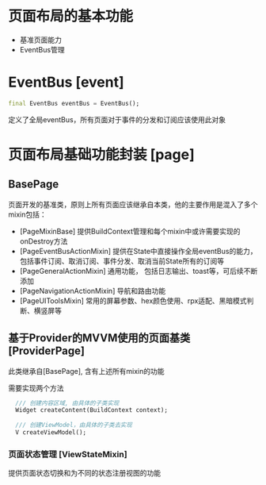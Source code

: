 
# 页面布局的基本功能

- 基准页面能力
- EventBus管理

# EventBus  [event]
```dart
final EventBus eventBus = EventBus();
```
定义了全局eventBus，所有页面对于事件的分发和订阅应该使用此对象

# 页面布局基础功能封装  [page]

## BasePage

页面开发的基准类，原则上所有页面应该继承自本类，他的主要作用是混入了多个mixin包括：

- [PageMixinBase] 提供BuildContext管理和每个mixin中或许需要实现的onDestroy方法
- [PageEventBusActionMixin] 提供在State中直接操作全局eventBus的能力，包括事件订阅、取消订阅、事件分发、取消当前State所有的订阅等
- [PageGeneralActionMixin] 通用功能， 包括日志输出、toast等，可后续不断添加
- [PageNavigationActionMixin] 导航和路由功能
- [PageUIToolsMixin] 常用的屏幕参数、hex颜色使用、rpx适配、黑暗模式判断、横竖屏等

## 基于Provider的MVVM使用的页面基类  [ProviderPage]
此类继承自[BasePage], 含有上述所有mixin的功能

需要实现两个方法
```dart
  /// 创建内容区域, 由具体的子类实现
  Widget createContent(BuildContext context);
  
  /// 创建ViewModel，由具体的子类去实现
  V createViewModel();
```

### 页面状态管理  [ViewStateMixin]

提供页面状态切换和为不同的状态注册视图的功能